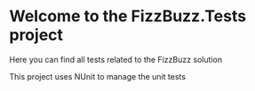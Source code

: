 ﻿# Welcome to the FizzBuzz.Tests project

Here you can find all tests related to the FizzBuzz solution

This project uses NUnit to manage the unit tests